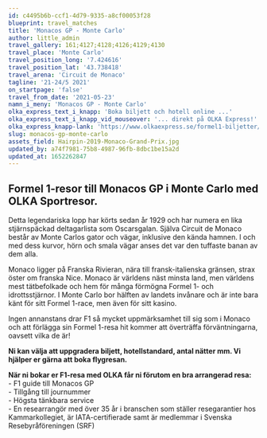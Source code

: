 ```yaml
---
id: c4495b6b-ccf1-4d79-9335-a8cf00053f28
blueprint: travel_matches
title: 'Monacos GP - Monte Carlo'
author: little_admin
travel_gallery: 161;4127;4128;4126;4129;4130
travel_place: 'Monte Carlo'
travel_position_long: '7.424616'
travel_position_lat: '43.738418'
travel_arena: 'Circuit de Monaco'
tagline: '21-24/5 2021'
on_startpage: 'false'
travel_from_date: '2021-05-23'
namn_i_meny: 'Monacos GP - Monte Carlo'
olka_express_text_i_knapp: 'Boka biljett och hotell online ...'
olka_express_text_i_knapp_vid_mouseover: '... direkt på OLKA Express!'
olka_express_knapp-lank: 'https://www.olkaexpress.se/formel1-biljetter/monacos-formel-1'
slug: monacos-gp-monte-carlo
assets_field: Hairpin-2019-Monaco-Grand-Prix.jpg
updated_by: a74f7981-75b8-4987-96fb-8dbc1be15a2d
updated_at: 1652262847
---
```

<h2>Formel 1-resor till Monacos GP i Monte Carlo med OLKA Sportresor.</h2>
<p>Detta legendariska lopp har körts sedan år 1929 och har numera en lika stjärnspäckad deltagarlista som Oscarsgalan. Själva Circuit de Monaco består av Monte Carlos gator och vägar, inklusive den kända hamnen. I och med dess kurvor, hörn och smala vägar anses det var den tuffaste banan av dem alla.</p>
<p>Monaco ligger på Franska Rivieran, nära till fransk-italienska gränsen, strax öster om franska Nice. Monaco är världens näst minsta land, men världens mest tätbefolkade och hem för många förmögna Formel 1- och idrottsstjärnor. I Monte Carlo bor hälften av landets invånare och är inte bara känt för sitt Formel 1-race, men även för sitt kasino.</p>
<p>Ingen annanstans drar F1 så mycket uppmärksamhet till sig som i Monaco och att förlägga sin Formel 1-resa hit kommer att överträffa förväntningarna, oavsett vilka de är!</p>
<p><strong>Ni kan välja att uppgradera biljett, hotellstandard, antal nätter mm. Vi hjälper er gärna att boka flygresan.</strong></p>
<p><strong>När ni bokar er F1-resa med OLKA får ni förutom en bra arrangerad resa:</strong><br />
- F1 guide till Monacos GP<br />
- Tillgång till journummer<br />
- Högsta tänkbara service<br />
- En researrangör med över 35 år i branschen som ställer resegarantier hos Kammarkollegiet, är IATA-certifierade samt är medlemmar i Svenska Resebyråföreningen (SRF)</p>
